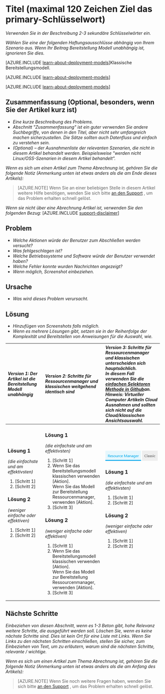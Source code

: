<properties
   pageTitle="Seitentitel, die in der Browser-Registerkarte und Suchergebnissen angezeigt werden."
   description="Artikel Beschreibung, die Zielseiten und in den meisten Suchergebnisse angezeigt werden"
   services="service-name"
   documentationCenter="dev-center-name"
   authors="GitHub-alias-of-only-one-author"
   manager="manager-alias"
   editor=""
   tags="comma-separates-additional-tags-if-required"/>

<tags
   ms.service="required"
   ms.devlang="may be required"
   ms.topic="article"
   ms.tgt_pltfrm="may be required"
   ms.workload="required"
   ms.date="mm/dd/yyyy"
   ms.author="Your MSFT alias or your full email address;semicolon separates two or more"/>

# <a name="title-maximum-120-characters-target-the-primary-keyword"></a>Titel (maximal 120 Zeichen Ziel das primary-Schlüsselwort)

_Verwenden Sie in der Beschreibung 2-3 sekundäre Schlüsselwörter ein._

_Wählen Sie eine der folgenden Haftungsausschlüsse abhängig von Ihrem Szenario aus. Wenn Ihr Beitrag Bereitstellung Modell unabhängig ist, ignorieren Sie dies._

[AZURE.INCLUDE [learn-about-deployment-models](../../includes/learn-about-deployment-models-rm-include.md)]Klassische Bereitstellungsmodell.

[AZURE.INCLUDE [learn-about-deployment-models](../../includes/learn-about-deployment-models-classic-include.md)]

[AZURE.INCLUDE [learn-about-deployment-models](../../learn-about-deployment-models-both-include.md)]

## <a name="summary-optional-especially-when-the-article-is-short"></a>Zusammenfassung (Optional, besonders, wenn Sie der Artikel kurz ist)

- _Eine kurze Beschreibung des Problems._
- _Abschnitt "Zusammenfassung" ist ein guter verwenden Sie andere Suchbegriffe, von denen in den Titel, aber nicht sehr umfangreich machen sicherzustellen. Die Sätze sollten auch Datenfluss und einfach zu verstehen sein._
- _(Optional) – der Ausnahmenliste der relevanten Szenarien, die nicht in diesem Artikel behandelt werden. Beispielsweise "werden nicht Linux/OSS-Szenarien in diesem Artikel behandelt"._

_Wenn es sich um einen Artikel zum Thema Abrechnung ist, gehören Sie die folgende Notiz (Anmerkung unten ist etwas anders als die am Ende dieses Artikels):_
> [AZURE.NOTE] Wenn Sie an einer beliebigen Stelle in diesem Artikel weitere Hilfe benötigen, wenden Sie sich bitte [an den Support](https://portal.azure.com/?#blade/Microsoft_Azure_Support/HelpAndSupportBlade) , um das Problem erhalten schnell gelöst.

_Wenn sie nicht über eine Abrechnung Artikel ist, verwenden Sie den folgenden Bezug:_
[AZURE.INCLUDE [support-disclaimer](../../includes/support-disclaimer.md)]

## <a name="symptom"></a>Problem

- _Welche Aktionen würde der Benutzer zum Abschließen werden versucht?_
- _Was fehlgeschlagen ist?_
- _Welche Betriebssysteme und Software würde der Benutzer verwendet haben?_
- _Welche Fehler konnte wurden Nachrichten angezeigt?_
- _Wenn möglich, Screenshot einbeziehen._

## <a name="cause"></a>Ursache

- _Was wird dieses Problem verursacht._

## <a name="solution"></a>Lösung

- _Hinzufügen von Screenshots falls möglich._
- _Wenn es mehrere Lösungen gibt, setzen sie in der Reihenfolge der Komplexität und Bereitstellen von Anweisungen für die Auswahl, wie._

| <em>Version 1: Der Artikel ist die Bereitstellung Modell unabhängig</em> | <em>Version 2: Schritte für Ressourcenmanager und klassischen weitgehend identisch sind</em> | <em>Version 3: Schritte für Ressourcenmanager und klassischen unterscheiden sich hauptsächlich. <br />In diesem Fall verwenden Sie die <a href="https://github.com/Azure/azure-content-pr/blob/master/contributor-guide/custom-markdown-extensions.md#simple-selectors">einfachen Selektoren Methode in Github</a>an. <br />Hinweis: Virtueller Computer Artikeln Cloud Ausnahmen und sollten sich nicht auf die Cloud/klassischen Ansichtsauswahl.</em> |
|:------------------------------------------------------|:-----------------------------------------------------------|:----------------------------------------------------------------------------------------------------------------------------------------------------------------------------|
| <p><h3>Lösung 1</h3><em>(die einfachste und am effektivsten)</em></p><ol><li>[Schritt 1]</li><li>[Schritt 2]</li></ol><p><h3>Lösung 2</h3><em>(weniger einfache oder effektiven)</em></p><ol><li>[Schritt 1]</li><li>[Schritt 2]</li></ol><br /><br /><br /><br /><br /><br /><br /><br /> | <p><h3>Lösung 1</h3><em>(die einfachste und am effektivsten)</em></p><ol><li>[Schritt 1]</li><li>Wenn Sie das Bereitstellungsmodell klassischen verwenden [Aktion].<br />Wenn Sie das Modell zur Bereitstellung Ressourcenmanager, verwenden [Aktion].</li><li>[Schritt 3]</li></ol><p><h3>Lösung 2</h3><em>(weniger einfache oder effektiven)</em></p><ol><li>[Schritt 1]</li><li>Wenn Sie das Bereitstellungsmodell klassischen verwenden [Aktion].<br />Wenn Sie das Modell zur Bereitstellung Ressourcenmanager, verwenden [Aktion].</li><li>[Schritt 3]</li></ol> | <img src="media/markdown-template-for-support-articles-symptom-cause-resolution/rm-classic.png" alt="ARM-Classic"><p><h3>Lösung 1</h3><em>(die einfachste und am effektivsten)</em></p><ol><li>[Schritt 1]</li><li>[Schritt 2]</li></ol><p><h3>Lösung 2</h3><em>(weniger einfache oder effektiven)</em></p><ol><li>[Schritt 1]</li><li>[Schritt 2]</li></ol><br /><br /><br /><br /> |

## <a name="next-steps"></a>Nächste Schritte
_Einbeziehen von diesen Abschnitt, wenn es 1-3 Beton gibt, hohe Relevanz weitere Schritte, die ausgeführt werden soll. Löschen Sie, wenn es keine nächste Schritte sind. Dies ist kein Ort für eine Liste mit Links. Wenn Sie Links zu den nächsten Schritten einschließen, stellen Sie sicher, zum Einbeziehen von Text, um zu erläutern, warum sind die nächsten Schritte, relevante / wichtige._

_Wenn es sich um einen Artikel zum Thema Abrechnung ist, gehören Sie die folgende Notiz (Anmerkung unten ist etwas anders als die am Anfang des Artikels):_
> [AZURE.NOTE] Wenn Sie noch weitere Fragen haben, wenden Sie sich bitte [an den Support](https://portal.azure.com/?#blade/Microsoft_Azure_Support/HelpAndSupportBlade) , um das Problem erhalten schnell gelöst.

